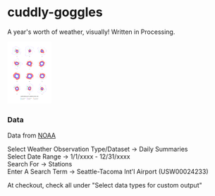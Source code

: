 # cuddly-goggles
A year's worth of weather, visually! Written in Processing.

<img src="weather.png" alt="poster" width="100">

### Data
Data from [NOAA](https://www.ncdc.noaa.gov/cdo-web/search)

Select Weather Observation Type/Dataset → Daily Summaries  
Select Date Range → 1/1/xxxx - 12/31/xxxx  
Search For → Stations  
Enter A Search Term → Seattle-Tacoma Int'l Airport (USW00024233)  

At checkout, check all under "Select data types for custom output"
